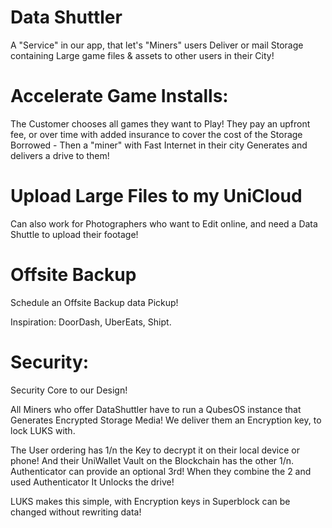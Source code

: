 # Data Shuttler
A "Service" in our app, that let's "Miners" users Deliver or mail Storage containing Large game files &amp; assets to other users in their City!

# Accelerate Game Installs:
The Customer chooses all games they want to Play! They pay an upfront fee, or over time with added insurance to cover the cost of the Storage Borrowed - Then a "miner" with Fast Internet in their city Generates and delivers a drive to them!

# Upload Large Files to my UniCloud
Can also work for Photographers who want to Edit online, and need a Data Shuttle to upload their footage!

# Offsite Backup
Schedule an Offsite Backup data Pickup!


Inspiration: DoorDash, UberEats, Shipt.


# Security:
Security Core to our Design!

All Miners who offer DataShuttler have to run a QubesOS instance that Generates Encrypted Storage Media!
We deliver them an Encryption key, to lock LUKS with.

The User ordering has 1/n the Key to decrypt it on their local device or phone! And their UniWallet Vault on the Blockchain has the other 1/n. Authenticator can provide an optional 3rd! When they combine the 2 and used Authenticator It Unlocks the drive!

LUKS makes this simple, with Encryption keys in Superblock can be changed without rewriting data!

